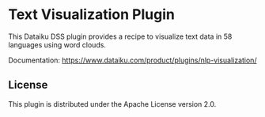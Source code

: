 # Text Visualization Plugin

This Dataiku DSS plugin provides a recipe to visualize text data in 58 languages using word clouds.

Documentation: https://www.dataiku.com/product/plugins/nlp-visualization/

## License

This plugin is distributed under the Apache License version 2.0.
